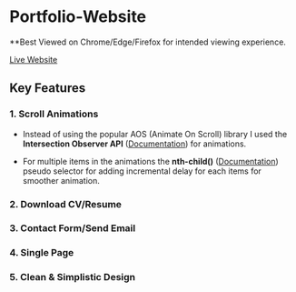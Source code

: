 # Portfolio-Website
**Best Viewed on Chrome/Edge/Firefox for intended viewing experience.

[Live Website](https://azmaino7.github.io/Portfolio-Website/)

## Key Features
### 1. Scroll Animations
- Instead of using the popular AOS (Animate On Scroll) library I used the **Intersection Observer API** ([Documentation](https://developer.mozilla.org/en-US/docs/Web/API/Intersection_Observer_API)) for animations.

- For multiple items in the animations the **nth-child()** ([Documentation](https://developer.mozilla.org/en-US/docs/Web/CSS/:nth-child)) pseudo selector for adding incremental delay for each items for smoother animation.
### 2. Download CV/Resume
### 3. Contact Form/Send Email
### 4. Single Page
### 5. Clean & Simplistic Design
